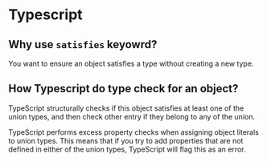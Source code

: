 # Typescript

## Why use `satisfies` keyowrd?
You want to ensure an object satisfies a type without creating a new type.

## How Typescript do type check for an object?
TypeScript structurally checks if this object satisfies at least one of the union types, and then check other entry if they belong to any of the union. 

TypeScript performs excess property checks when assigning object literals to union types. This means that if you try to add properties that are not defined in either of the union types, TypeScript will flag this as an error.
